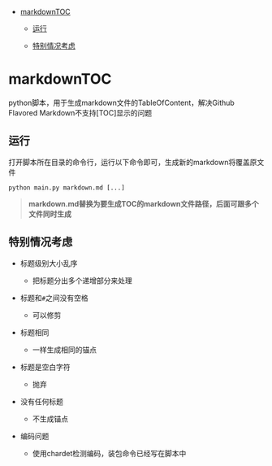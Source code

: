 - [markdownTOC](#markdownTOC)

	- [运行](#运行)

	- [特别情况考虑](#特别情况考虑)

# markdownTOC

python脚本，用于生成markdown文件的TableOfContent，解决Github Flavored Markdown不支持[TOC]显示的问题

## 运行

打开脚本所在目录的命令行，运行以下命令即可，生成新的markdown将覆盖原文件

`python main.py markdown.md [...]`

> **markdown.md替换为要生成TOC的markdown文件路径，后面可跟多个文件同时生成**

## 特别情况考虑

- 标题级别大小乱序

    - 把标题分出多个递增部分来处理

- 标题和`#`之间没有空格

    - 可以修剪
    
- 标题相同

    - 一样生成相同的锚点
       
- 标题是空白字符

    - 抛弃
    
- 没有任何标题
    
    - 不生成锚点

- 编码问题
    
    - 使用chardet检测编码，装包命令已经写在脚本中
    